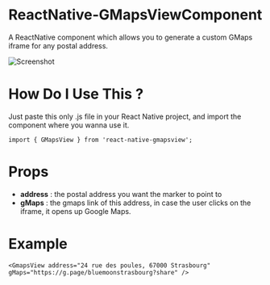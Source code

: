 # ReactNative-GMapsViewComponent
A ReactNative component which allows you to generate a custom GMaps iframe for any postal address.

![Screenshot](https://i.ibb.co/cJLj2v5/Screenshot-20191120-171759-01.jpg)

# How Do I Use This ?
Just paste this only .js file in your React Native project, and import the component where you wanna use it.

    import { GMapsView } from 'react-native-gmapsview';

# Props
 - **address** : the postal address you want the marker to point to
 - **gMaps** : the gmaps link of this address, in case the user clicks on the iframe, it opens up Google Maps.


# Example

    <GmapsView address="24 rue des poules, 67000 Strasbourg" gMaps="https://g.page/bluemoonstrasbourg?share" />